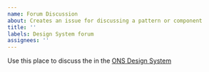 ```yaml
---
name: Forum Discussion
about: Creates an issue for discussing a pattern or component
title: ''
labels: Design System forum
assignees: ''
---
```


Use this place to discuss the [<YOUR PATTERN OR COMPONENT>](https://ons-design-system.netlify.com/PATH-TO-PATTERN-OR-COMPONENT) in the [ONS Design System](https://ons-design-system.netlify.com)
